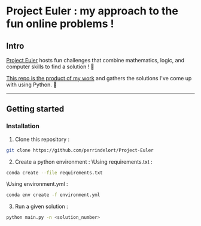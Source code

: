 # Project Euler : my approach to the fun online problems !

## Intro

[Project Euler](https://projecteuler.net/) hosts fun challenges that combine mathematics, logic, and computer skills to find a solution ! 🧠


[This repo is the product of my work](https://github.com/perrindelort) and gathers the solutions I've come up with using Python. 🐍

----

## Getting started
### Installation
1. Clone this repository :
```bash
git clone https://github.com/perrindelort/Project-Euler
```
2. Create a python environment :
 \Using requirements.txt :
```bash
conda create --file requirements.txt
```
\Using environment.yml :
```bash
conda env create -f environment.yml
```

3. Run a given solution :
```bash
python main.py -n <solution_number>
```
